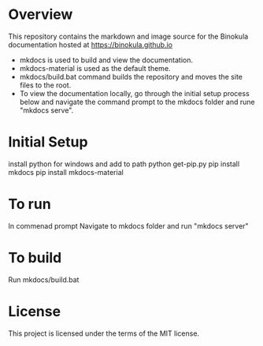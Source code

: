 # Overview
This repository contains the markdown and image source for the Binokula documentation hosted at <https://binokula.github.io>

* mkdocs is used to build and view the documentation.
* mkdocs-material is used as the default theme.
* mkdocs/build.bat command builds the repository and moves the site files to the root.
* To view the documentation locally, go through the initial setup process below and navigate the command prompt to the mkdocs folder and rune "mkdocs serve".

# Initial Setup
install python for windows and add to path
python get-pip.py
pip install mkdocs
pip install mkdocs-material


# To run
In commenad prompt Navigate to mkdocs folder and run "mkdocs server"

# To build
Run mkdocs/build.bat

# License
This project is licensed under the terms of the MIT license.



